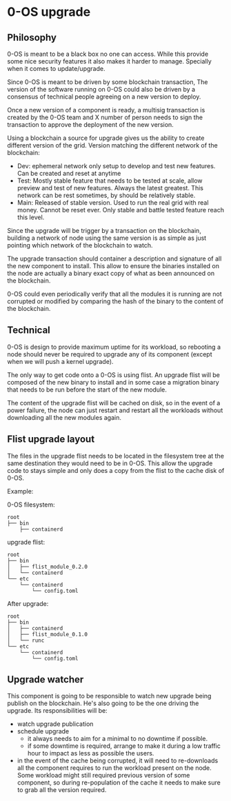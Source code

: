 # 0-OS upgrade

## Philosophy

0-OS is meant to be a black box no one can access. While this provide some nice security features it also makes it harder to manage. Specially when it comes to update/upgrade.

Since 0-OS is meant to be driven by some blockchain transaction, The version of the software running on 0-OS could also be driven by a consensus of technical people agreeing on a new version to deploy.

Once a new version of a component is ready, a multisig transaction is created by the 0-OS team and X number of person needs to sign the transaction to approve the deployment of the new version.

Using a blockchain a source for upgrade gives us the ability to create different version of the grid. Version matching the different network of the blockchain:

- Dev: ephemeral network only setup to develop and test new features. Can be created and reset at anytime
- Test: Mostly stable feature that needs to be tested at scale, allow preview and test of new features. Always the latest greatest. This network can be rest sometimes, by should be relatively stable.
- Main: Released of stable version. Used to run the real grid with real money. Cannot be reset ever. Only stable and battle tested feature reach this level.

Since the upgrade will be trigger by a transaction on the blockchain, building a network of node using the same version is as simple as just pointing which network of the blockchain to watch.

The upgrade transaction should container a description and signature of all the new component to install. This allow to ensure the binaries installed on the node are actually a binary exact copy of what as been announced on the blockchain.

0-OS could even periodically verify that all the modules it is running are not corrupted or modified by comparing the hash of the binary to the content of the blockchain.

## Technical

0-OS is design to provide maximum uptime for its workload, so rebooting a node should never be required to upgrade any of its component (except when we will push a kernel upgrade).

The only way to get code onto a 0-OS is using flist. An upgrade flist will be composed of the new binary to install and in some case a migration binary that needs to be run before the start of the new module.

The content of the upgrade flist will be cached on disk, so in the event of a power failure, the node can just restart and restart all the workloads without downloading all the new modules again.

## Flist upgrade layout

The files in the upgrade flist needs to be located in the filesystem tree at the same destination they would need to be in 0-OS. This allow the upgrade code to stays simple and only does a copy from the flist to the cache disk of 0-OS.

Example:

0-OS filesystem:

```
root
├── bin
    ├── containerd

```

upgrade flist:

```
root
├── bin
│   ├── flist_module_0.2.0
│   └── containerd
└── etc
    └── containerd
        └── config.toml
```

After upgrade:

```
root
├── bin
│   ├── containerd
│   ├── flist_module_0.1.0
│   └── runc
└── etc
    └── containerd
        └── config.toml
```

## Upgrade watcher

This component is going to be responsible to watch new upgrade being publish on the blockchain. He's also going to be the one driving the upgrade. Its responsibilities will be:

- watch upgrade publication
- schedule upgrade
  - it always needs to aim for a minimal to no downtime if possible.
  - if some downtime is required, arrange to make it during a low traffic hour to impact as less as possible the users.
- in the event of the cache being corrupted, it will need to re-downloads all the component requires to run the workload present on the node. Some workload might still required previous version of some component, so during re-population of the cache it needs to make sure to grab all the version required.